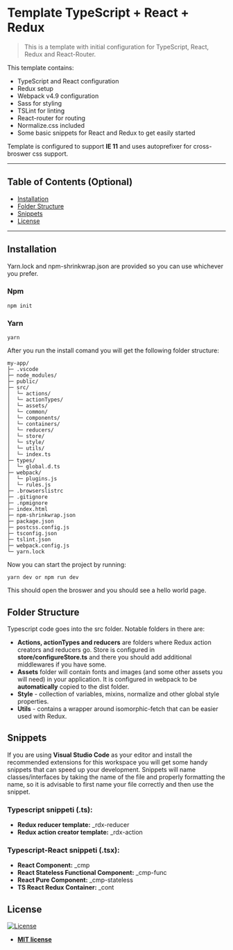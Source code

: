 # Template TypeScript + React + Redux

> This is a template with initial configuration for TypeScript, React, Redux and React-Router.

This template contains:

* TypeScript and React configuration
* Redux setup
* Webpack v4.9 configuration
* Sass for styling
* TSLint for linting
* React-router for routing
* Normalize.css included
* Some basic snippets for React and Redux to get easily started

Template is configured to support __IE 11__ and uses autoprefixer for cross-broswer css support.

---

## Table of Contents (Optional)

- [Installation](#installation)
- [Folder Structure](#folder-structure)
- [Snippets](#snippets)
- [License](#license)

---

## Installation

Yarn.lock and npm-shrinkwrap.json are provided so you can use whichever you prefer.

### Npm
```
npm init
```

### Yarn
```
yarn
```

After you run the install comand you will get the following folder structure:

```text
my-app/
├─ .vscode
├─ node_modules/
├─ public/
├─ src/
│  └─ actions/
│  └─ actionTypes/
│  └─ assets/
│  └─ common/
│  └─ components/
│  └─ containers/
│  └─ reducers/
│  └─ store/
│  └─ style/
│  └─ utils/
│  └─ index.ts
├─ types/
│  └─ global.d.ts
├─ webpack/
│  └─ plugins.js
│  └─ rules.js
├─ .browserslistrc
├─ .gitignore
├─ .npmignore
├─ index.html
├─ npm-shrinkwrap.json
├─ package.json
├─ postcss.config.js
├─ tsconfig.json
├─ tslint.json
├─ webpack.config.js
└─ yarn.lock
```

Now you can start the project by running:
```
yarn dev or npm run dev
```

This should open the broswer and you should see a hello world page.

## Folder Structure

Typescript code goes into the src folder. Notable folders in there are:

* __Actions, actionTypes and reducers__ are folders where Redux action creators and reducers go. Store is configured in __store/configureStore.ts__ and there you should add additional middlewares if you have some. 
* __Assets__ folder will contain fonts and images (and some other assets you will need) in your application. It is configured in webpack to be __automatically__ copied to the dist folder.
* __Style__  - collection of variables, mixins, normalize and other global style properties.
* __Utils__ - contains a wrapper around isomorphic-fetch that can be easier used with Redux.

## Snippets

If you are using __Visual Studio Code__ as your editor and install the recommended extensions for this workspace you will get some handy snippets that can speed up your development. Snippets will name classes/interfaces by taking the name of the file and properly formatting the name, so it is advisable to first name your file correctly and then use the snippet.

### Typescript snippeti (.ts):
* **Redux reducer template:** _rdx-reducer
* **Redux action creator template:** _rdx-action

### Typescript-React snippeti (.tsx):
* **React Component:** _cmp
* **React Stateless Functional Component:** _cmp-func
* **React Pure Component:** _cmp-stateless
* **TS React Redux Container:** _cont

## License

[![License](http://img.shields.io/:license-mit-blue.svg?style=flat-square)](http://badges.mit-license.org)

- **[MIT license](http://opensource.org/licenses/mit-license.php)**